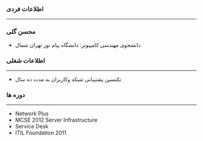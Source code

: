 ### اطلاعات فردی 
---
### محسن گلی
+ دانشجوی مهندسی کامپیوتر:  دانشگاه پیام نور تهران شمال 

### اطلاعات شغلی
---
+ تکنسین پشتیبانی شبکه وکاربران به مدت ده سال 

### دوره ها
---
* Network Plus
* MCSE 2012 Server Infrastructure 
* Service Desk 
* ITIL Foundation 2011





